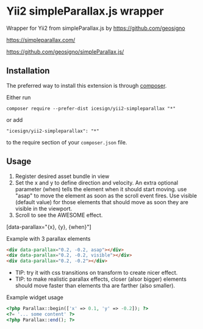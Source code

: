 Yii2 simpleParallax.js wrapper
===================
Wrapper for Yii2 from simpleParallax.js by https://github.com/geosigno

https://simpleparallax.com/

https://github.com/geosigno/simpleParallax.js/

Installation
------------

The preferred way to install this extension is through [composer](http://getcomposer.org/download/).

Either run

```
composer require --prefer-dist icesign/yii2-simpleparallax "*"
```

or add

```
"icesign/yii2-simpleparallax": "*"
```

to the require section of your `composer.json` file.


Usage
-----

1. Register desired asset bundle in view
2. Set the x and y  to define direction and velocity. An extra optional parameter
(when) tells the element when it should start moving. use "asap" to move the element
as soon as the scroll event fires. Use visible (default value) for those elements
that should move as soon they are visible in the viewport.
3. Scroll to see the AWESOME effect.

[data-parallax="{x}, {y}, {when}"]

Example with 3 parallax elements

```html
<div data-parallax="0.2, -0.2, asap"></div>
<div data-parallax="0.2, -0.2, visible"></div>
<div data-parallax="0.2, -0.2"></div>
```

* TIP: try it with css transitions on transform to create nicer effect.
* TIP: to make realistic parallax effects, closer (alsor bigger) elements should
move faster than elements tha are farther (also smaller).

Example widget usage

```php
<?php Parallax::begin(['x' => 0.1, 'y' => -0.2]); ?>
<?= '... some content' ?>
<?php Parallax::end(); ?>
```
